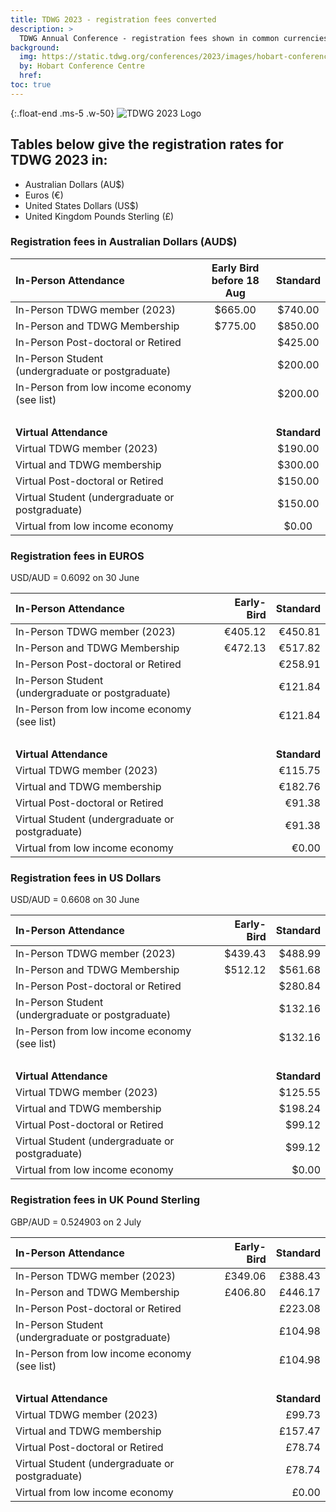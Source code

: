 ```yaml
---
title: TDWG 2023 - registration fees converted
description: >
  TDWG Annual Conference - registration fees shown in common currencies
background:
  img: https://static.tdwg.org/conferences/2023/images/hobart-conference-centre.jpg
  by: Hobart Conference Centre
  href:
toc: true
---
```


{:.float-end .ms-5 .w-50}
![TDWG 2023 Logo](https://static.tdwg.org/conferences/2023/images/tdwg2023-logo-gradient-cropped-tight-400.jpg)

## Tables below give the registration rates for TDWG 2023 in:  
- Australian Dollars (AU$)
- Euros (&euro;)
- United States Dollars (US$)
- United Kingdom Pounds Sterling (&pound;)


### Registration fees in Australian Dollars (AUD$)

In-Person Attendance  | Early Bird <br />before 18 Aug | Standard
| :--- | :---: | :---: |
In-Person TDWG member (2023)   	| $665.00 | $740.00
In-Person and TDWG Membership       	| $775.00 | $850.00
In-Person Post-doctoral or Retired	|       	| $425.00
In-Person Student <br />(undergraduate or postgraduate) 	| 	| $200.00
In-Person from low income economy (see list)	| 	| $200.00
&nbsp;  | &nbsp; | &nbsp;  | 
**Virtual Attendance** |   | **Standard**
Virtual TDWG member (2023)	| 	| $190.00
Virtual and TDWG membership	| 	| $300.00
Virtual Post-doctoral or Retired	| 	| $150.00
Virtual Student (undergraduate or postgraduate)	| 	| $150.00
Virtual from low income economy	| 	| $0.00


### Registration fees in EUROS
USD/AUD = 0.6092 on 30 June

In-Person Attendance  |  Early-Bird  |  Standard
| :--- | ---: | ---: |
In-Person TDWG member (2023)  |  €405.12  |  €450.81
In-Person and TDWG Membership  |  €472.13  |  €517.82
In-Person Post-doctoral or Retired  |    |  €258.91
In-Person Student <br />(undergraduate or postgraduate)  |    |  €121.84
In-Person from low income economy (see list)  |    |  €121.84
&nbsp;  |  &nbsp;  |  &nbsp;
**Virtual Attendance**  |    |  **Standard**
Virtual TDWG member (2023)  |    |  €115.75
Virtual and TDWG membership  |    |  €182.76
Virtual Post-doctoral or Retired  |    |  €91.38
Virtual Student (undergraduate or postgraduate)  |    |  €91.38
Virtual from low income economy  |    |  €0.00


### Registration fees in US Dollars
USD/AUD = 0.6608 on 30 June

In-Person Attendance  |  Early-Bird  |  Standard
| :--- | ---: | ---: |
In-Person TDWG member (2023)  |  $439.43  |  $488.99
In-Person and TDWG Membership  |  $512.12  |  $561.68
In-Person Post-doctoral or Retired  |    |  $280.84
In-Person Student <br />(undergraduate or postgraduate)  |    |  $132.16
In-Person from low income economy (see list)  |    |  $132.16
&nbsp;  |  &nbsp;  |  &nbsp;
**Virtual Attendance**  |    |  **Standard**
Virtual TDWG member (2023)  |    |  $125.55
Virtual and TDWG membership  |    |  $198.24
Virtual Post-doctoral or Retired  |    |  $99.12
Virtual Student (undergraduate or postgraduate)  |    |  $99.12
Virtual from low income economy  |    |  $0.00


### Registration fees in UK Pound Sterling
GBP/AUD = 0.524903 on 2 July

In-Person Attendance  |  Early-Bird  |  Standard
| :--- | ---: | ---: |
In-Person TDWG member (2023)  |  £349.06  |  £388.43
In-Person and TDWG Membership  |  £406.80  |  £446.17
In-Person Post-doctoral or Retired  |    |  £223.08
In-Person Student <br />(undergraduate or postgraduate)  |    |  £104.98
In-Person from low income economy (see list)  |    |  £104.98
&nbsp;  |  &nbsp;  |  &nbsp;
**Virtual Attendance**  |    |  **Standard**
Virtual TDWG member (2023)  |    |  £99.73
Virtual and TDWG membership  |    |  £157.47
Virtual Post-doctoral or Retired  |    |  £78.74
Virtual Student (undergraduate or postgraduate)  |    |  £78.74
Virtual from low income economy  |    |  £0.00


